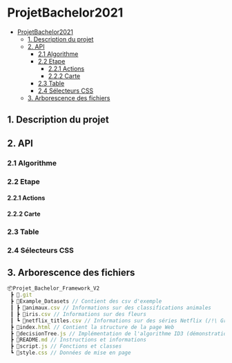 # ProjetBachelor2021
- [ProjetBachelor2021](#projetbachelor2021)
  - [1. Description du projet](#1-description-du-projet)
  - [2. API](#2-api)
    - [2.1 Algorithme](#21-algorithme)
    - [2.2 Etape](#22-etape)
      - [2.2.1 Actions](#221-actions)
      - [2.2.2 Carte](#222-carte)
    - [2.3 Table](#23-table)
    - [2.4 Sélecteurs CSS](#24-sélecteurs-css)
  - [3. Arborescence des fichiers](#3-arborescence-des-fichiers)
## 1. Description du projet
## 2. API
### 2.1 Algorithme
### 2.2 Etape
#### 2.2.1 Actions
#### 2.2.2 Carte
### 2.3 Table
### 2.4 Sélecteurs CSS
## 3. Arborescence des fichiers
```js
📦Projet_Bachelor_Framework_V2
 ┣ 📂.git
 ┣ 📂Example_Datasets // Contient des csv d'exemple
 ┃ ┣ 📜animaux.csv // Informations sur des classifications animales
 ┃ ┣ 📜iris.csv // Informations sur des fleurs
 ┃ ┗ 📜netflix_titles.csv // Informations sur des séries Netflix (/!\ Grand fichier)
 ┣ 📜index.html // Contient la structure de la page Web
 ┣ 📜decisionTree.js // Implémentation de l'algorithme ID3 (démonstration du framework)
 ┣ 📜README.md // Instructions et informations
 ┣ 📜script.js // Fonctions et classes
 ┗ 📜style.css // Données de mise en page
 ```
